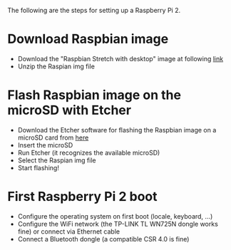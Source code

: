 The following are the steps for setting up a Raspberry Pi 2.

# Download Raspbian image

* Download the "Raspbian Stretch with desktop" image at following [link](https://www.raspberrypi.org/downloads/raspbian/)
* Unzip the Raspian img file

# Flash Raspbian image on the microSD with Etcher

* Download the Etcher software for flashing the Raspbian image on a microSD card from [here](https://www.balena.io/etcher/)
* Insert the microSD
* Run Etcher (it recognizes the available microSD)
* Select the Raspian img file
* Start flashing!

# First Raspberry Pi 2 boot

* Configure the operating system on first boot (locale, keyboard, ...)
* Configure the WiFi network (the TP-LINK TL WN725N dongle works fine) or connect via Ethernet cable
* Connect a Bluetooth dongle (a compatible CSR 4.0 is fine)